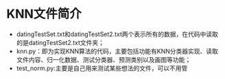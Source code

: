 # KNN文件简介

* datingTestSet.txt和datingTestSet2.txt两个表示所有的数据，在代码中读取的是datingTestSet2.txt文件夹；
* knn.py：即为实现KNN算法的代码，主要包括功能有KNN分类器实现、读取文件内容、归一化数据、测试分类器、预测类别以及画图等功能；
* test_norm.py:主要是自己用来测试某些想法的文件，可以不用管